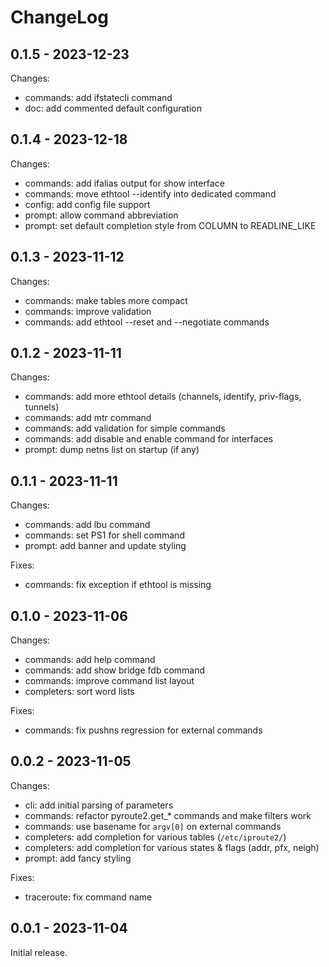 # ChangeLog

## 0.1.5 - 2023-12-23

Changes:
- commands: add ifstatecli command
- doc: add commented default configuration

## 0.1.4 - 2023-12-18

Changes:
- commands: add ifalias output for show interface
- commands: move ethtool --identify into dedicated command
- config: add config file support
- prompt: allow command abbreviation
- prompt: set default completion style from COLUMN to READLINE_LIKE

## 0.1.3 - 2023-11-12

Changes:
- commands: make tables more compact
- commands: improve validation
- commands: add ethtool --reset and --negotiate commands

## 0.1.2 - 2023-11-11

Changes:
- commands: add more ethtool details (channels, identify, priv-flags, tunnels)
- commands: add mtr command
- commands: add validation for simple commands
- commands: add disable and enable command for interfaces
- prompt: dump netns list on startup (if any)

## 0.1.1 - 2023-11-11

Changes:
- commands: add lbu command
- commands: set PS1 for shell command
- prompt: add banner and update styling

Fixes:
- commands: fix exception if ethtool is missing

## 0.1.0 - 2023-11-06

Changes:
- commands: add help command
- commands: add show bridge fdb command
- commands: improve command list layout 
- completers: sort word lists

Fixes:
- commands: fix pushns regression for external commands

## 0.0.2 - 2023-11-05

Changes:
- cli: add initial parsing of parameters
- commands: refactor pyroute2.get_* commands and make filters work
- commands: use basename for `argv[0]` on external commands
- completers: add completion for various tables (`/etc/iproute2/`)
- completers: add completion for various states & flags (addr, pfx, neigh)
- prompt: add fancy styling

Fixes:
- traceroute: fix command name

## 0.0.1 - 2023-11-04

Initial release.
